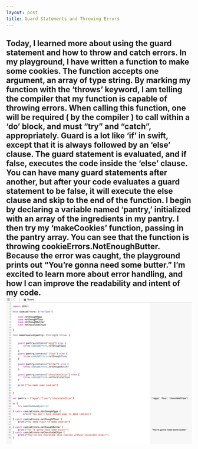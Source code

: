```yaml
---
layout: post
title: Guard Statements and Throwing Errors
---
```


Today, I learned more about using the guard statement and how to throw and catch errors. In my playground, I have written a function to make some cookies. The function accepts one argument, an array of type string. By marking my function with the ‘throws’ keyword, I am telling the compiler that my function is capable of throwing errors. When calling this function, one will be required ( by the compiler ) to call within a ‘do’ block, and must “try” and “catch”, appropriately. 
Guard is a lot like ‘if’ in swift, except that it is always followed by an ‘else’ clause. The guard statement is evaluated, and if false, executes the code inside the ‘else’ clause. You can have many guard statements after another, but after your code evaluates a guard statement to be false, it will execute the else clause and skip to the end of the function. 
I begin by declaring a variable named ‘pantry,’ initialized with an array of the ingredients in my pantry. I then try my ‘makeCookies’ function, passing in the pantry array. You can see that the function is throwing cookieErrors.NotEnoughButter. Because the error was caught, the playground prints out “You’re gonna need some butter.”
I’m excited to learn more about error handling, and how I can improve the readability and intent of my code.
![Guard Statement Playground](https://raw.githubusercontent.com/macbellingrath/macbellingrath.github.io/master/Assets/1439839511_thumb.png)
-----

